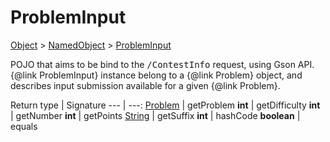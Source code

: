 
# ProblemInput

[Object]() > [NamedObject](nullfr/faylixe/googlecodejam/client/common/NamedObject.md) > [ProblemInput](nullfr/faylixe/googlecodejam/client/webservice/ProblemInput.md)


<p>POJO that aims to be bind to the <tt>/ContestInfo</tt>
 request, using Gson API. {@link ProblemInput} instance belong
 to a {@link Problem} object, and describes input submission
 available for a given {@link Problem}.</p>

Return type | Signature
--- | ---:
[Problem](nullfr/faylixe/googlecodejam/client/webservice/Problem.md) | getProblem
**int** | getDifficulty
**int** | getNumber
**int** | getPoints
[String]() | getSuffix
**int** | hashCode
**boolean** | equals
